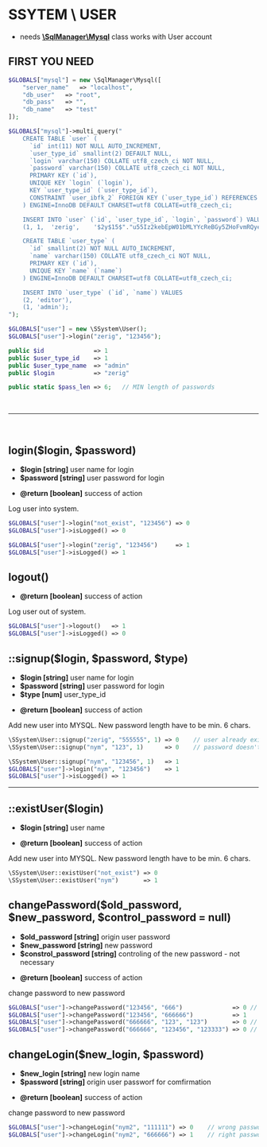 # SSYTEM \ USER
- needs [**\SqlManager\Mysql**](https://github.com/Zerig/sql-manager) class
works with User account


## FIRST YOU NEED
```php
$GLOBALS["mysql"] = new \SqlManager\Mysql([
	"server_name"	=> "localhost",
	"db_user"	=> "root",
	"db_pass"	=> "",
	"db_name"	=> "test"
]);

$GLOBALS["mysql"]->multi_query("
	CREATE TABLE `user` (
	  `id` int(11) NOT NULL AUTO_INCREMENT,
	  `user_type_id` smallint(2) DEFAULT NULL,
	  `login` varchar(150) COLLATE utf8_czech_ci NOT NULL,
	  `password` varchar(150) COLLATE utf8_czech_ci NOT NULL,
	  PRIMARY KEY (`id`),
	  UNIQUE KEY `login` (`login`),
	  KEY `user_type_id` (`user_type_id`),
	  CONSTRAINT `user_ibfk_2` FOREIGN KEY (`user_type_id`) REFERENCES `user_type` (`id`) ON DELETE SET NULL ON UPDATE CASCADE
	) ENGINE=InnoDB DEFAULT CHARSET=utf8 COLLATE=utf8_czech_ci;

	INSERT INTO `user` (`id`, `user_type_id`, `login`, `password`) VALUES
	(1,	1,	'zerig',	'$2y$15$"."u55Iz2kebEpW01bMLYYcReBGy5ZHoFvmRQyeaerGp0f8GnMLrbJEq');

	CREATE TABLE `user_type` (
	  `id` smallint(2) NOT NULL AUTO_INCREMENT,
	  `name` varchar(150) COLLATE utf8_czech_ci NOT NULL,
	  PRIMARY KEY (`id`),
	  UNIQUE KEY `name` (`name`)
	) ENGINE=InnoDB DEFAULT CHARSET=utf8 COLLATE=utf8_czech_ci;

	INSERT INTO `user_type` (`id`, `name`) VALUES
	(2,	'editor'),
	(1,	'admin');
");
```

```php
$GLOBALS["user"] = new \SSystem\User();
$GLOBALS["user"]->login("zerig", "123456");

public $id              => 1
public $user_type_id    => 1
public $user_type_name  => "admin"
public $login           => "zerig"

public static $pass_len => 6;	// MIN length of passwords

```
<br>
<hr>
<br>

## login($login, $password)
- **$login [string]** user name for login
- **$password [string]** user password for login
* **@return [boolean]** success of action

Log user into system.
```php
$GLOBALS["user"]->login("not_exist", "123456") => 0
$GLOBALS["user"]->isLogged() => 0

$GLOBALS["user"]->login("zerig", "123456")     => 1
$GLOBALS["user"]->isLogged() => 1
```

## logout()
* **@return [boolean]** success of action

Log user out of system.
```php
$GLOBALS["user"]->logout()   => 1
$GLOBALS["user"]->isLogged() => 0
```


## ::signup($login, $password, $type)
- **$login [string]** user name for login
- **$password [string]** user password for login
- **$type [num]** user_type_id
* **@return [boolean]** success of action

Add new user into MYSQL. New password length have to be min. 6 chars.
```php
\SSystem\User::signup("zerig", "555555", 1) => 0	// user already exist
\SSystem\User::signup("nym", "123", 1)      => 0	// password doesn't have 6 chars

\SSystem\User::signup("nym", "123456", 1)   => 1
$GLOBALS["user"]->login("nym", "123456")    => 1
$GLOBALS["user"]->isLogged() => 1
```

<hr>

## ::existUser($login)
- **$login [string]** user name
* **@return [boolean]** success of action

Add new user into MYSQL. New password length have to be min. 6 chars.
```php
\SSystem\User::existUser("not_exist") => 0
\SSystem\User::existUser("nym")       => 1
```

## changePassword($old_password, $new_password, $control_password = null)
- **$old_password [string]** origin user password
- **$new_password [string]** new password
- **$constrol_password [string]** controling of the new password - not necessary
* **@return [boolean]** success of action

change password to new password
```php
$GLOBALS["user"]->changePassword("123456", "666")              => 0	// new password is too short
$GLOBALS["user"]->changePassword("123456", "666666")           => 1
$GLOBALS["user"]->changePassword("666666", "123", "123")       => 0	// new password and confirmation is too short
$GLOBALS["user"]->changePassword("666666", "123456", "123333") => 0	// new password and comfirmation is not the same
```

## changeLogin($new_login, $password)
- **$new_login [string]** new login name
- **$password [string]** origin user passworf for comfirmation
* **@return [boolean]** success of action

change password to new password
```php
$GLOBALS["user"]->changeLogin("nym2", "111111") => 0	// wrong password
$GLOBALS["user"]->changeLogin("nym2", "666666") => 1	// right password
```
